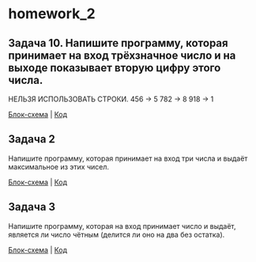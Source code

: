 # homework_2

## Задача 10. Напишите программу, которая принимает на вход трёхзначное число и на выходе показывает вторую цифру этого числа.
НЕЛЬЗЯ ИСПОЛЬЗОВАТЬ СТРОКИ.
456 -> 5
782 -> 8
918 -> 1

[Блок-схема](Homework_2/task001/block_diagram1.png) | [Код](Homework/Task001/Program.cs)

## Задача 2
Напишите программу, которая принимает на вход три числа и выдаёт максимальное из этих чисел.

[Блок-схема](Homework/Task002/block%20shema2.png) | [Код](Homework/Task002/Program.cs)

## Задача 3
Напишите программу, которая на вход принимает число и выдаёт, является ли число чётным (делится ли оно на два без остатка).

[Блок-схема](Homework/Task003/block%20shema3.png) | [Код](Homework/Task003/Program.cs)